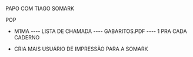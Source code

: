 PAPO COM TIAGO SOMARK



POP
- M1MA
---- LISTA DE CHAMADA
---- GABARITOS.PDF
---- 1 PRA CADA CADERNO


- CRIA MAIS USUÁRIO DE IMPRESSÃO PARA A SOMARK